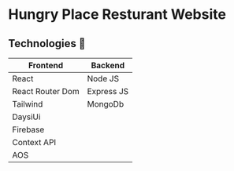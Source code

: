 # Hungry Place Resturant Website

## Technologies 🚩

| Frontend               | Backend          |
|------------------------|----------------- |
| React                  |  Node JS         |
| React Router Dom       |  Express JS      |
| Tailwind               |  MongoDb         |
| DaysiUi                |                  |
| Firebase               |                  |
| Context API            |                  |
| AOS                    |                  |

